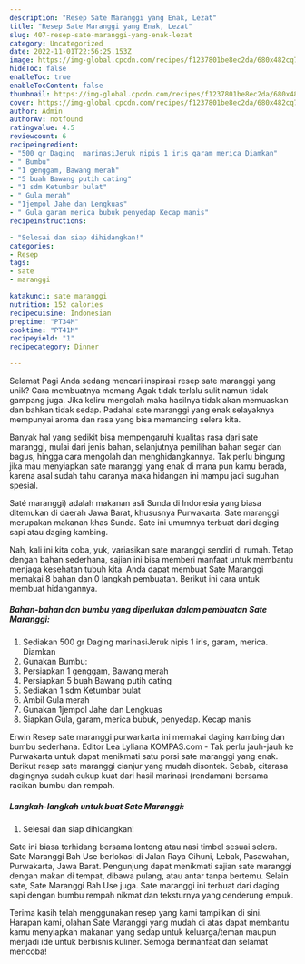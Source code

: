 ```yaml
---
description: "Resep Sate Maranggi yang Enak, Lezat"
title: "Resep Sate Maranggi yang Enak, Lezat"
slug: 407-resep-sate-maranggi-yang-enak-lezat
category: Uncategorized
date: 2022-11-01T22:56:25.153Z
image: https://img-global.cpcdn.com/recipes/f1237801be8ec2da/680x482cq70/sate-maranggi-foto-resep-utama.jpg
hideToc: false
enableToc: true
enableTocContent: false
thumbnail: https://img-global.cpcdn.com/recipes/f1237801be8ec2da/680x482cq70/sate-maranggi-foto-resep-utama.jpg
cover: https://img-global.cpcdn.com/recipes/f1237801be8ec2da/680x482cq70/sate-maranggi-foto-resep-utama.jpg
author: Admin
authorAv: notfound
ratingvalue: 4.5
reviewcount: 6
recipeingredient:
- "500 gr Daging  marinasiJeruk nipis 1 iris garam merica Diamkan"
- " Bumbu"
- "1 genggam, Bawang merah"
- "5 buah Bawang putih cating"
- "1 sdm Ketumbar bulat"
- " Gula merah"
- "1jempol Jahe dan Lengkuas"
- " Gula garam merica bubuk penyedap Kecap manis"
recipeinstructions:

- "Selesai dan siap dihidangkan!"
categories:
- Resep
tags:
- sate
- maranggi

katakunci: sate maranggi 
nutrition: 152 calories
recipecuisine: Indonesian
preptime: "PT34M"
cooktime: "PT41M"
recipeyield: "1"
recipecategory: Dinner

---
```



Selamat Pagi Anda sedang mencari inspirasi resep sate maranggi yang unik? Cara membuatnya memang Agak tidak terlalu sulit namun tidak gampang juga. Jika keliru mengolah maka hasilnya tidak akan memuaskan dan bahkan tidak sedap. Padahal sate maranggi yang enak selayaknya mempunyai aroma dan rasa yang bisa memancing selera kita.


Banyak hal yang sedikit bisa mempengaruhi kualitas rasa dari sate maranggi, mulai dari jenis bahan, selanjutnya pemilihan bahan segar dan bagus, hingga cara mengolah dan menghidangkannya. Tak perlu bingung jika mau menyiapkan sate maranggi yang enak di mana pun kamu berada, karena asal sudah tahu caranya maka hidangan ini mampu jadi suguhan spesial.

Saté maranggi) adalah makanan asli Sunda di Indonesia yang biasa ditemukan di daerah Jawa Barat, khususnya Purwakarta. Sate maranggi merupakan makanan khas Sunda. Sate ini umumnya terbuat dari daging sapi atau daging kambing.


Nah, kali ini kita coba, yuk, variasikan sate maranggi sendiri di rumah. Tetap dengan bahan sederhana, sajian ini bisa memberi manfaat untuk membantu menjaga kesehatan tubuh kita. Anda dapat membuat Sate Maranggi memakai 8 bahan dan 0 langkah pembuatan. Berikut ini cara untuk membuat hidangannya.

<!--inarticleads1-->

##### Bahan-bahan dan bumbu yang diperlukan dalam pembuatan Sate Maranggi:

1. Sediakan 500 gr Daging  marinasiJeruk nipis 1 iris, garam, merica. Diamkan
1. Gunakan  Bumbu:
1. Persiapkan 1 genggam, Bawang merah
1. Persiapkan 5 buah Bawang putih cating
1. Sediakan 1 sdm Ketumbar bulat
1. Ambil  Gula merah
1. Gunakan 1jempol Jahe dan Lengkuas
1. Siapkan  Gula, garam, merica bubuk, penyedap. Kecap manis


Erwin Resep sate maranggi purwarkarta ini memakai daging kambing dan bumbu sederhana. Editor Lea Lyliana KOMPAS.com - Tak perlu jauh-jauh ke Purwakarta untuk dapat menikmati satu porsi sate maranggi yang enak. Berikut resep sate maranggi cianjur yang mudah disontek. Sebab, citarasa dagingnya sudah cukup kuat dari hasil marinasi (rendaman) bersama racikan bumbu dan rempah. 

<!--inarticleads2-->

##### Langkah-langkah untuk buat Sate Maranggi:


1. Selesai dan siap dihidangkan!

Sate ini biasa terhidang bersama lontong atau nasi timbel sesuai selera. Sate Maranggi Bah Use berlokasi di Jalan Raya Cihuni, Lebak, Pasawahan, Purwakarta, Jawa Barat. Pengunjung dapat menikmati sajian sate maranggi dengan makan di tempat, dibawa pulang, atau antar tanpa bertemu. Selain sate, Sate Maranggi Bah Use juga. Sate maranggi ini terbuat dari daging sapi dengan bumbu rempah nikmat dan teksturnya yang cenderung empuk. 

Terima kasih telah menggunakan resep yang kami tampilkan di sini. Harapan kami, olahan Sate Maranggi yang mudah di atas dapat membantu kamu menyiapkan makanan yang sedap untuk keluarga/teman maupun menjadi ide untuk berbisnis kuliner. Semoga bermanfaat dan selamat mencoba!
